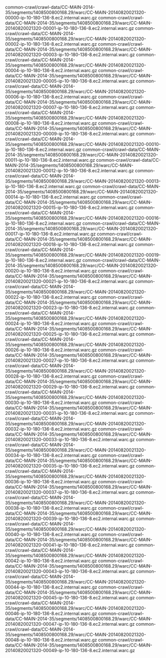 common-crawl/crawl-data/CC-MAIN-2014-35/segments/1408500800168.29/warc/CC-MAIN-20140820021320-00000-ip-10-180-136-8.ec2.internal.warc.gz
common-crawl/crawl-data/CC-MAIN-2014-35/segments/1408500800168.29/warc/CC-MAIN-20140820021320-00001-ip-10-180-136-8.ec2.internal.warc.gz
common-crawl/crawl-data/CC-MAIN-2014-35/segments/1408500800168.29/warc/CC-MAIN-20140820021320-00002-ip-10-180-136-8.ec2.internal.warc.gz
common-crawl/crawl-data/CC-MAIN-2014-35/segments/1408500800168.29/warc/CC-MAIN-20140820021320-00003-ip-10-180-136-8.ec2.internal.warc.gz
common-crawl/crawl-data/CC-MAIN-2014-35/segments/1408500800168.29/warc/CC-MAIN-20140820021320-00004-ip-10-180-136-8.ec2.internal.warc.gz
common-crawl/crawl-data/CC-MAIN-2014-35/segments/1408500800168.29/warc/CC-MAIN-20140820021320-00005-ip-10-180-136-8.ec2.internal.warc.gz
common-crawl/crawl-data/CC-MAIN-2014-35/segments/1408500800168.29/warc/CC-MAIN-20140820021320-00006-ip-10-180-136-8.ec2.internal.warc.gz
common-crawl/crawl-data/CC-MAIN-2014-35/segments/1408500800168.29/warc/CC-MAIN-20140820021320-00007-ip-10-180-136-8.ec2.internal.warc.gz
common-crawl/crawl-data/CC-MAIN-2014-35/segments/1408500800168.29/warc/CC-MAIN-20140820021320-00008-ip-10-180-136-8.ec2.internal.warc.gz
common-crawl/crawl-data/CC-MAIN-2014-35/segments/1408500800168.29/warc/CC-MAIN-20140820021320-00009-ip-10-180-136-8.ec2.internal.warc.gz
common-crawl/crawl-data/CC-MAIN-2014-35/segments/1408500800168.29/warc/CC-MAIN-20140820021320-00010-ip-10-180-136-8.ec2.internal.warc.gz
common-crawl/crawl-data/CC-MAIN-2014-35/segments/1408500800168.29/warc/CC-MAIN-20140820021320-00011-ip-10-180-136-8.ec2.internal.warc.gz
common-crawl/crawl-data/CC-MAIN-2014-35/segments/1408500800168.29/warc/CC-MAIN-20140820021320-00012-ip-10-180-136-8.ec2.internal.warc.gz
common-crawl/crawl-data/CC-MAIN-2014-35/segments/1408500800168.29/warc/CC-MAIN-20140820021320-00013-ip-10-180-136-8.ec2.internal.warc.gz
common-crawl/crawl-data/CC-MAIN-2014-35/segments/1408500800168.29/warc/CC-MAIN-20140820021320-00014-ip-10-180-136-8.ec2.internal.warc.gz
common-crawl/crawl-data/CC-MAIN-2014-35/segments/1408500800168.29/warc/CC-MAIN-20140820021320-00015-ip-10-180-136-8.ec2.internal.warc.gz
common-crawl/crawl-data/CC-MAIN-2014-35/segments/1408500800168.29/warc/CC-MAIN-20140820021320-00016-ip-10-180-136-8.ec2.internal.warc.gz
common-crawl/crawl-data/CC-MAIN-2014-35/segments/1408500800168.29/warc/CC-MAIN-20140820021320-00017-ip-10-180-136-8.ec2.internal.warc.gz
common-crawl/crawl-data/CC-MAIN-2014-35/segments/1408500800168.29/warc/CC-MAIN-20140820021320-00018-ip-10-180-136-8.ec2.internal.warc.gz
common-crawl/crawl-data/CC-MAIN-2014-35/segments/1408500800168.29/warc/CC-MAIN-20140820021320-00019-ip-10-180-136-8.ec2.internal.warc.gz
common-crawl/crawl-data/CC-MAIN-2014-35/segments/1408500800168.29/warc/CC-MAIN-20140820021320-00020-ip-10-180-136-8.ec2.internal.warc.gz
common-crawl/crawl-data/CC-MAIN-2014-35/segments/1408500800168.29/warc/CC-MAIN-20140820021320-00021-ip-10-180-136-8.ec2.internal.warc.gz
common-crawl/crawl-data/CC-MAIN-2014-35/segments/1408500800168.29/warc/CC-MAIN-20140820021320-00022-ip-10-180-136-8.ec2.internal.warc.gz
common-crawl/crawl-data/CC-MAIN-2014-35/segments/1408500800168.29/warc/CC-MAIN-20140820021320-00023-ip-10-180-136-8.ec2.internal.warc.gz
common-crawl/crawl-data/CC-MAIN-2014-35/segments/1408500800168.29/warc/CC-MAIN-20140820021320-00024-ip-10-180-136-8.ec2.internal.warc.gz
common-crawl/crawl-data/CC-MAIN-2014-35/segments/1408500800168.29/warc/CC-MAIN-20140820021320-00025-ip-10-180-136-8.ec2.internal.warc.gz
common-crawl/crawl-data/CC-MAIN-2014-35/segments/1408500800168.29/warc/CC-MAIN-20140820021320-00026-ip-10-180-136-8.ec2.internal.warc.gz
common-crawl/crawl-data/CC-MAIN-2014-35/segments/1408500800168.29/warc/CC-MAIN-20140820021320-00027-ip-10-180-136-8.ec2.internal.warc.gz
common-crawl/crawl-data/CC-MAIN-2014-35/segments/1408500800168.29/warc/CC-MAIN-20140820021320-00028-ip-10-180-136-8.ec2.internal.warc.gz
common-crawl/crawl-data/CC-MAIN-2014-35/segments/1408500800168.29/warc/CC-MAIN-20140820021320-00029-ip-10-180-136-8.ec2.internal.warc.gz
common-crawl/crawl-data/CC-MAIN-2014-35/segments/1408500800168.29/warc/CC-MAIN-20140820021320-00030-ip-10-180-136-8.ec2.internal.warc.gz
common-crawl/crawl-data/CC-MAIN-2014-35/segments/1408500800168.29/warc/CC-MAIN-20140820021320-00031-ip-10-180-136-8.ec2.internal.warc.gz
common-crawl/crawl-data/CC-MAIN-2014-35/segments/1408500800168.29/warc/CC-MAIN-20140820021320-00032-ip-10-180-136-8.ec2.internal.warc.gz
common-crawl/crawl-data/CC-MAIN-2014-35/segments/1408500800168.29/warc/CC-MAIN-20140820021320-00033-ip-10-180-136-8.ec2.internal.warc.gz
common-crawl/crawl-data/CC-MAIN-2014-35/segments/1408500800168.29/warc/CC-MAIN-20140820021320-00034-ip-10-180-136-8.ec2.internal.warc.gz
common-crawl/crawl-data/CC-MAIN-2014-35/segments/1408500800168.29/warc/CC-MAIN-20140820021320-00035-ip-10-180-136-8.ec2.internal.warc.gz
common-crawl/crawl-data/CC-MAIN-2014-35/segments/1408500800168.29/warc/CC-MAIN-20140820021320-00036-ip-10-180-136-8.ec2.internal.warc.gz
common-crawl/crawl-data/CC-MAIN-2014-35/segments/1408500800168.29/warc/CC-MAIN-20140820021320-00037-ip-10-180-136-8.ec2.internal.warc.gz
common-crawl/crawl-data/CC-MAIN-2014-35/segments/1408500800168.29/warc/CC-MAIN-20140820021320-00038-ip-10-180-136-8.ec2.internal.warc.gz
common-crawl/crawl-data/CC-MAIN-2014-35/segments/1408500800168.29/warc/CC-MAIN-20140820021320-00039-ip-10-180-136-8.ec2.internal.warc.gz
common-crawl/crawl-data/CC-MAIN-2014-35/segments/1408500800168.29/warc/CC-MAIN-20140820021320-00040-ip-10-180-136-8.ec2.internal.warc.gz
common-crawl/crawl-data/CC-MAIN-2014-35/segments/1408500800168.29/warc/CC-MAIN-20140820021320-00041-ip-10-180-136-8.ec2.internal.warc.gz
common-crawl/crawl-data/CC-MAIN-2014-35/segments/1408500800168.29/warc/CC-MAIN-20140820021320-00042-ip-10-180-136-8.ec2.internal.warc.gz
common-crawl/crawl-data/CC-MAIN-2014-35/segments/1408500800168.29/warc/CC-MAIN-20140820021320-00043-ip-10-180-136-8.ec2.internal.warc.gz
common-crawl/crawl-data/CC-MAIN-2014-35/segments/1408500800168.29/warc/CC-MAIN-20140820021320-00044-ip-10-180-136-8.ec2.internal.warc.gz
common-crawl/crawl-data/CC-MAIN-2014-35/segments/1408500800168.29/warc/CC-MAIN-20140820021320-00045-ip-10-180-136-8.ec2.internal.warc.gz
common-crawl/crawl-data/CC-MAIN-2014-35/segments/1408500800168.29/warc/CC-MAIN-20140820021320-00046-ip-10-180-136-8.ec2.internal.warc.gz
common-crawl/crawl-data/CC-MAIN-2014-35/segments/1408500800168.29/warc/CC-MAIN-20140820021320-00047-ip-10-180-136-8.ec2.internal.warc.gz
common-crawl/crawl-data/CC-MAIN-2014-35/segments/1408500800168.29/warc/CC-MAIN-20140820021320-00048-ip-10-180-136-8.ec2.internal.warc.gz
common-crawl/crawl-data/CC-MAIN-2014-35/segments/1408500800168.29/warc/CC-MAIN-20140820021320-00049-ip-10-180-136-8.ec2.internal.warc.gz
